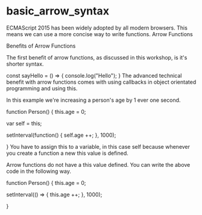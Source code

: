 # basic_arrow_syntax
ECMAScript 2015 has been widely adopted by all modern browsers. This means we can use a more concise way to write functions. Arrow Functions

Benefits of Arrow Functions

The first benefit of arrow functions, as discussed in this workshop, is it's shorter syntax.

const sayHello = () => {
  console.log("Hello");
}
The advanced technical benefit with arrow functions comes with using callbacks in object orientated programming and using this.

In this example we're increasing a person's age by 1 ever one second.

function Person() {
  this.age = 0;

  var self = this;

  setInterval(function() {
    self.age ++;
  }, 1000);

}
You have to assign this to a variable, in this case self because whenever you create a function a new this value is defined.

Arrow functions do not have a this value defined. You can write the above code in the following way.

function Person() {
  this.age = 0;

  setInterval(() => {
    this.age ++;
  }, 1000);

}
